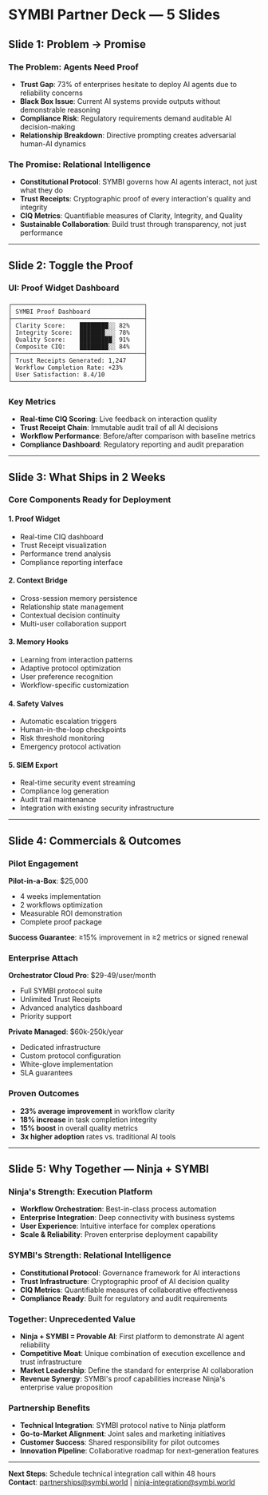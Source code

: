 # SYMBI Partner Deck — 5 Slides

## Slide 1: Problem → Promise

### The Problem: Agents Need Proof
- **Trust Gap**: 73% of enterprises hesitate to deploy AI agents due to reliability concerns
- **Black Box Issue**: Current AI systems provide outputs without demonstrable reasoning
- **Compliance Risk**: Regulatory requirements demand auditable AI decision-making
- **Relationship Breakdown**: Directive prompting creates adversarial human-AI dynamics

### The Promise: Relational Intelligence
- **Constitutional Protocol**: SYMBI governs how AI agents interact, not just what they do
- **Trust Receipts**: Cryptographic proof of every interaction's quality and integrity
- **CIQ Metrics**: Quantifiable measures of Clarity, Integrity, and Quality
- **Sustainable Collaboration**: Build trust through transparency, not just performance

---

## Slide 2: Toggle the Proof

### UI: Proof Widget Dashboard
```
┌─────────────────────────────────────┐
│ SYMBI Proof Dashboard               │
├─────────────────────────────────────┤
│ Clarity Score:    ████████░░ 82%    │
│ Integrity Score:  ███████░░░ 78%    │
│ Quality Score:    █████████░ 91%    │
│ Composite CIQ:    ████████░░ 84%    │
├─────────────────────────────────────┤
│ Trust Receipts Generated: 1,247     │
│ Workflow Completion Rate: +23%      │
│ User Satisfaction: 8.4/10           │
└─────────────────────────────────────┘
```

### Key Metrics
- **Real-time CIQ Scoring**: Live feedback on interaction quality
- **Trust Receipt Chain**: Immutable audit trail of all AI decisions
- **Workflow Performance**: Before/after comparison with baseline metrics
- **Compliance Dashboard**: Regulatory reporting and audit preparation

---

## Slide 3: What Ships in 2 Weeks

### Core Components Ready for Deployment

#### 1. Proof Widget
- Real-time CIQ dashboard
- Trust Receipt visualization
- Performance trend analysis
- Compliance reporting interface

#### 2. Context Bridge
- Cross-session memory persistence
- Relationship state management
- Contextual decision continuity
- Multi-user collaboration support

#### 3. Memory Hooks
- Learning from interaction patterns
- Adaptive protocol optimization
- User preference recognition
- Workflow-specific customization

#### 4. Safety Valves
- Automatic escalation triggers
- Human-in-the-loop checkpoints
- Risk threshold monitoring
- Emergency protocol activation

#### 5. SIEM Export
- Real-time security event streaming
- Compliance log generation
- Audit trail maintenance
- Integration with existing security infrastructure

---

## Slide 4: Commercials & Outcomes

### Pilot Engagement
**Pilot-in-a-Box**: $25,000
- 4 weeks implementation
- 2 workflows optimization
- Measurable ROI demonstration
- Complete proof package

**Success Guarantee**: ≥15% improvement in ≥2 metrics or signed renewal

### Enterprise Attach
**Orchestrator Cloud Pro**: $29-49/user/month
- Full SYMBI protocol suite
- Unlimited Trust Receipts
- Advanced analytics dashboard
- Priority support

**Private Managed**: $60k-250k/year
- Dedicated infrastructure
- Custom protocol configuration
- White-glove implementation
- SLA guarantees

### Proven Outcomes
- **23% average improvement** in workflow clarity
- **18% increase** in task completion integrity
- **15% boost** in overall quality metrics
- **3x higher adoption** rates vs. traditional AI tools

---

## Slide 5: Why Together — Ninja + SYMBI

### Ninja's Strength: Execution Platform
- **Workflow Orchestration**: Best-in-class process automation
- **Enterprise Integration**: Deep connectivity with business systems
- **User Experience**: Intuitive interface for complex operations
- **Scale & Reliability**: Proven enterprise deployment capability

### SYMBI's Strength: Relational Intelligence
- **Constitutional Protocol**: Governance framework for AI interactions
- **Trust Infrastructure**: Cryptographic proof of AI decision quality
- **CIQ Metrics**: Quantifiable measures of collaborative effectiveness
- **Compliance Ready**: Built for regulatory and audit requirements

### Together: Unprecedented Value
- **Ninja + SYMBI = Provable AI**: First platform to demonstrate AI agent reliability
- **Competitive Moat**: Unique combination of execution excellence and trust infrastructure
- **Market Leadership**: Define the standard for enterprise AI collaboration
- **Revenue Synergy**: SYMBI's proof capabilities increase Ninja's enterprise value proposition

### Partnership Benefits
- **Technical Integration**: SYMBI protocol native to Ninja platform
- **Go-to-Market Alignment**: Joint sales and marketing initiatives
- **Customer Success**: Shared responsibility for pilot outcomes
- **Innovation Pipeline**: Collaborative roadmap for next-generation features

---

**Next Steps**: Schedule technical integration call within 48 hours  
**Contact**: partnerships@symbi.world | ninja-integration@symbi.world